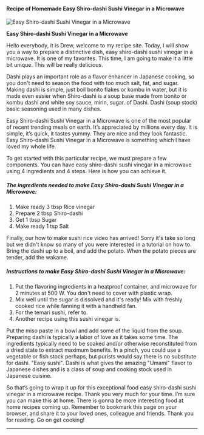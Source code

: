             

#### Recipe of Homemade Easy Shiro-dashi Sushi Vinegar in a Microwave

![Easy Shiro-dashi Sushi Vinegar in a Microwave](https://img-global.cpcdn.com/recipes/5382376113831936/751x532cq70/easy-shiro-dashi-sushi-vinegar-in-a-microwave-recipe-main-photo.jpg)

**Easy Shiro-dashi Sushi Vinegar in a Microwave**

Hello everybody, it is Drew, welcome to my recipe site. Today, I will show you a way to prepare a distinctive dish, easy shiro-dashi sushi vinegar in a microwave. It is one of my favorites. This time, I am going to make it a little bit unique. This will be really delicious.

Dashi plays an important role as a flavor enhancer in Japanese cooking, so you don't need to season the food with too much salt, fat, and sugar. Making dashi is simple, just boil bonito flakes or kombu in water, but it is made even easier when Shiro-dashi is a soup base made from bonito or kombu dashi and white soy sauce, mirin, sugar..of Dashi. Dashi (soup stock) basic seasoning used in many dishes.

Easy Shiro-dashi Sushi Vinegar in a Microwave is one of the most popular of recent trending meals on earth. It’s appreciated by millions every day. It is simple, it’s quick, it tastes yummy. They are nice and they look fantastic. Easy Shiro-dashi Sushi Vinegar in a Microwave is something which I have loved my whole life.

To get started with this particular recipe, we must prepare a few components. You can have easy shiro-dashi sushi vinegar in a microwave using 4 ingredients and 4 steps. Here is how you can achieve it.

##### The ingredients needed to make Easy Shiro-dashi Sushi Vinegar in a Microwave:

1.  Make ready 3 tbsp Rice vinegar
2.  Prepare 2 tbsp Shiro-dashi
3.  Get 1 tbsp Sugar
4.  Make ready 1 tsp Salt

Finally, our how to make sushi rice video has arrived! Sorry it's take so long but we didn't know so many of you were interested in a tutorial on how to. Bring the dashi up to a boil, and add the potato. When the potato pieces are tender, add the wakame.

##### Instructions to make Easy Shiro-dashi Sushi Vinegar in a Microwave:

1.  Put the flavoring ingredients in a heatproof container, and microwave for 2 minutes at 500 W. You don't need to cover with plastic wrap.
2.  Mix well until the sugar is dissolved and it's ready! Mix with freshly cooked rice while fanning it with a handheld fan.
3.  For the temari sushi, refer to.
4.  Another recipe using this sushi vinegar is.

Put the miso paste in a bowl and add some of the liquid from the soup. Preparing dashi is typically a labor of love as it takes some time. The ingredients typically need to be soaked and/or otherwise reconstituted from a dried state to extract maximum benefits. In a pinch, you could use a vegetable or fish stock perhaps, but purists would say there is no substitute for dashi. "Easy sushi". Dashi is what gives the amazing "Umami" flavor to Japanese dishes and is a class of soup and cooking stock used in Japanese cuisine.

So that’s going to wrap it up for this exceptional food easy shiro-dashi sushi vinegar in a microwave recipe. Thank you very much for your time. I’m sure you can make this at home. There is gonna be more interesting food at home recipes coming up. Remember to bookmark this page on your browser, and share it to your loved ones, colleague and friends. Thank you for reading. Go on get cooking!

* * *